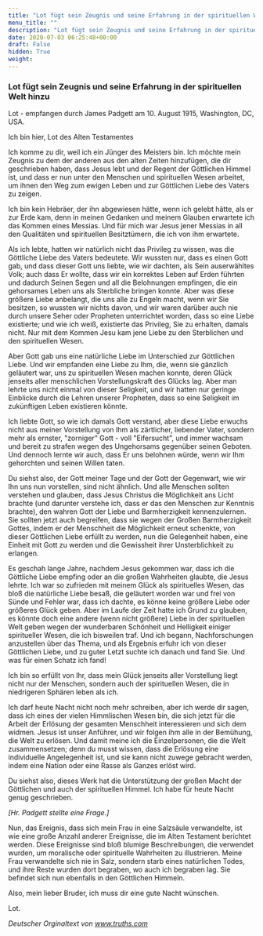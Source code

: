 ```yaml
---
title: "Lot fügt sein Zeugnis und seine Erfahrung in der spirituellen Welt hinzu"
menu_title: ""
description: "Lot fügt sein Zeugnis und seine Erfahrung in der spirituellen Welt hinzu"
date: 2020-07-03 06:25:48+00:00
draft: False
hidden: True
weight:
---
```

### Lot fügt sein Zeugnis und seine Erfahrung in der spirituellen Welt hinzu

Lot - empfangen durch James Padgett am 10. August 1915, Washington, DC, USA.

Ich bin hier, Lot des Alten Testamentes

Ich komme zu dir, weil ich ein Jünger des Meisters bin. Ich möchte mein Zeugnis zu dem der anderen aus den alten Zeiten hinzufügen, die dir geschrieben haben, dass Jesus lebt und der Regent der Göttlichen Himmel ist, und dass er nun unter den Menschen und spirituellen Wesen arbeitet, um ihnen den Weg zum ewigen Leben und zur Göttlichen Liebe des Vaters zu zeigen.

Ich bin kein Hebräer, der ihn abgewiesen hätte, wenn ich gelebt hätte, als er zur Erde kam, denn in meinen Gedanken und meinem Glauben erwartete ich das Kommen eines Messias. Und für mich war Jesus jener Messias in all den Qualitäten und spirituellen Besitztümern, die ich von ihm erwartete.

Als ich lebte, hatten wir natürlich nicht das Privileg zu wissen, was die Göttliche Liebe des Vaters bedeutete. Wir wussten nur, dass es einen Gott gab, und dass dieser Gott uns liebte, wie wir dachten, als Sein auserwähltes Volk; auch dass Er wollte, dass wir ein korrektes Leben auf Erden führten und dadurch Seinen Segen und all die Belohnungen empfingen, die ein gehorsames Leben uns als Sterbliche bringen konnte. Aber was diese größere Liebe anbelangt, die uns alle zu Engeln macht, wenn wir Sie besitzen, so wussten wir nichts davon, und wir waren darüber auch nie durch unsere Seher oder Propheten unterrichtet worden, dass so eine Liebe existierte; und wie ich weiß, existierte das Privileg, Sie zu erhalten, damals nicht. Nur mit dem Kommen Jesu kam jene Liebe zu den Sterblichen und den spirituellen Wesen.

Aber Gott gab uns eine natürliche Liebe im Unterschied zur Göttlichen Liebe. Und wir empfanden eine Liebe zu Ihm, die, wenn sie gänzlich geläutert war, uns zu spirituellen Wesen machen konnte, deren Glück jenseits aller menschlichen Vorstellungskraft des Glücks lag. Aber man lehrte uns nicht einmal von dieser Seligkeit, und wir hatten nur geringe Einblicke durch die Lehren unserer Propheten, dass so eine Seligkeit im zukünftigen Leben existieren könnte.

Ich liebte Gott, so wie ich damals Gott verstand, aber diese Liebe erwuchs nicht aus meiner Vorstellung von Ihm als zärtlicher, liebender Vater, sondern mehr als ernster, "zorniger" Gott - voll "Eifersucht", und immer wachsam und bereit zu strafen wegen des Ungehorsams gegenüber seinen Geboten. Und dennoch lernte wir auch, dass Er uns belohnen würde, wenn wir Ihm gehorchten und seinen Willen taten.

Du siehst also, der Gott meiner Tage und der Gott der Gegenwart, wie wir Ihn uns nun vorstellen, sind nicht ähnlich. Und alle Menschen sollten verstehen und glauben, dass Jesus Christus die Möglichkeit ans Licht brachte (und darunter verstehe ich, dass er das den Menschen zur Kenntnis brachte), den wahren Gott der Liebe und Barmherzigkeit kennenzulernen. Sie sollten jetzt auch begreifen, dass sie wegen der Großen Barmherzigkeit Gottes, indem er der Menschheit die Möglichkeit erneut schenkte, von dieser Göttlichen Liebe erfüllt zu werden, nun die Gelegenheit haben, eine Einheit mit Gott zu werden und die Gewissheit ihrer Unsterblichkeit zu erlangen.

Es geschah lange Jahre, nachdem Jesus gekommen war, dass ich die Göttliche Liebe empfing oder an die großen Wahrheiten glaubte, die Jesus lehrte. Ich war so zufrieden mit meinem Glück als spirituelles Wesen, das bloß die natürliche Liebe besaß, die geläutert worden war und frei von Sünde und Fehler war, dass ich dachte, es könne keine größere Liebe oder größeres Glück geben. Aber im Laufe der Zeit hatte ich Grund zu glauben, es könnte doch eine andere (wenn nicht größere) Liebe in der spirituellen Welt geben wegen der wunderbaren Schönheit und Helligkeit einiger spiritueller Wesen, die ich bisweilen traf. Und ich begann, Nachforschungen anzustellen über das Thema, und als Ergebnis erfuhr ich von dieser Göttlichen Liebe, und zu guter Letzt suchte ich danach und fand Sie. Und was für einen Schatz ich fand!

Ich bin so erfüllt von Ihr, dass mein Glück jenseits aller Vorstellung liegt nicht nur der Menschen, sondern auch der spirituellen Wesen, die in niedrigeren Sphären leben als ich.

Ich darf heute Nacht nicht noch mehr schreiben, aber ich werde dir sagen, dass ich eines der vielen Himmlischen Wesen bin, die sich jetzt für die Arbeit der Erlösung der gesamten Menschheit interessieren und sich dem widmen. Jesus ist unser Anführer, und wir folgen ihm alle in der Bemühung, die Welt zu erlösen. Und damit meine ich die Einzelpersonen, die die Welt zusammensetzen; denn du musst wissen, dass die Erlösung eine individuelle Angelegenheit ist, und sie kann nicht zuwege gebracht werden, indem eine Nation oder eine Rasse als Ganzes erlöst wird.

Du siehst also, dieses Werk hat die Unterstützung der großen Macht der Göttlichen und auch der spirituellen Himmel.
Ich habe für heute Nacht genug geschrieben.

*[Hr. Padgett stellte eine Frage.]*

Nun, das Ereignis, dass sich mein Frau in eine Salzsäule verwandelte, ist wie eine große Anzahl anderer Ereignisse, die im Alten Testament berichtet werden. Diese Ereignisse sind bloß blumige Beschreibungen, die verwendet wurden, um moralische oder spirituelle Wahrheiten zu illustrieren. Meine Frau verwandelte sich nie in Salz, sondern starb eines natürlichen Todes, und ihre Reste wurden dort begraben, wo auch ich begraben lag. Sie befindet sich nun ebenfalls in den Göttlichen Himmeln.

Also, mein lieber Bruder, ich muss dir eine gute Nacht wünschen.

Lot.

*Deutscher Orginaltext von www.truths.com*

